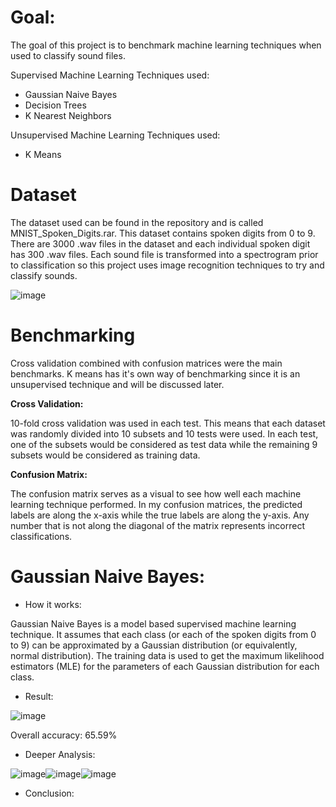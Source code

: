 # Goal: 
The goal of this project is to benchmark machine learning techniques when used to classify sound files. 

Supervised Machine Learning Techniques used:  
* Gaussian Naive Bayes
* Decision Trees 
* K Nearest Neighbors 

Unsupervised Machine Learning Techniques used:  
* K Means
# Dataset
 
The dataset used can be found in the repository and is called MNIST_Spoken_Digits.rar. This dataset contains spoken digits from 0 to 9. There are 3000 .wav files in the dataset and each individual spoken digit has 300 .wav files. Each sound file is transformed into a spectrogram prior to classification so this project uses image recognition techniques to try and classify sounds. 

![image](https://user-images.githubusercontent.com/85899973/141192136-4e99f390-5a45-4fed-9dfe-183aee0da503.png)

# Benchmarking

Cross validation combined with confusion matrices were the main benchmarks. K means has it's own way of benchmarking since it is an unsupervised technique and will be discussed later.

**Cross Validation:**

10-fold cross validation was used in each test. This means that each dataset was randomly divided into 10 subsets and 10 tests were used. In each test, one of the subsets would be considered as test data while the remaining 9 subsets would be considered as training data. 

**Confusion Matrix:**

The confusion matrix serves as a visual to see how well each machine learning technique performed. In my confusion matrices, the predicted labels are along the x-axis while the true labels are along the y-axis. Any number that is not along the diagonal of the matrix represents incorrect classifications.

# Gaussian Naive Bayes:
* How it works:  

Gaussian Naive Bayes is a model based supervised machine learning technique. It assumes that each class (or each of the spoken digits from 0 to 9) can be approximated by a Gaussian distribution (or equivalently, normal distribution). The training data is used to get the maximum likelihood estimators (MLE) for the parameters of each Gaussian distribution for each class.  

* Result: 

![image](https://user-images.githubusercontent.com/85899973/141359174-cc156ad7-0932-4303-ad91-1220cb8405cf.png)

Overall accuracy: 65.59%

* Deeper Analysis: 

![image](https://user-images.githubusercontent.com/85899973/141378584-3c5c27cc-4285-4608-9dfb-393386f4184d.png)![image](https://user-images.githubusercontent.com/85899973/141378621-54096a8c-a7a0-4ff7-80e9-f3a6c4f4bfe5.png)![image](https://user-images.githubusercontent.com/85899973/141378667-c3b0a529-76ed-416f-9a7a-8658e6faa510.png)

* Conclusion:

